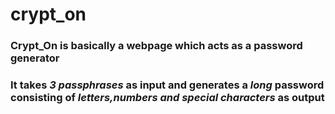 # crypt_on
### Crypt_On is basically a webpage which acts as a password generator

### It takes *3 passphrases* as input and generates a *long* password consisting of *letters,numbers and special characters* as  output
